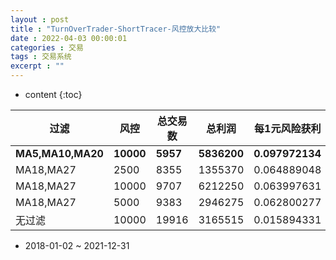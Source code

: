 ```yaml
---
layout : post
title : "TurnOverTrader-ShortTracer-风控放大比较"
date : 2022-04-03 00:00:01
categories : 交易
tags : 交易系统
excerpt : ""
---
```


* content
{:toc}


| 过滤              | 风控      | 总交易数 | 总利润      | 每1元风险获利   |
| ----------------- | --------- | -------- | ----------- | --------------- |
| **MA5,MA10,MA20** | **10000** | **5957** | **5836200** | **0.097972134** |
| MA18,MA27         | 2500      | 8355     | 1355370     | 0.064889048     |
| MA18,MA27         | 10000     | 9707     | 6212250     | 0.063997631     |
| MA18,MA27         | 5000      | 9383     | 2946275     | 0.062800277     |
| 无过滤            | 10000     | 19916    | 3165515     | 0.015894331     |


* 2018-01-02 ~ 2021-12-31










